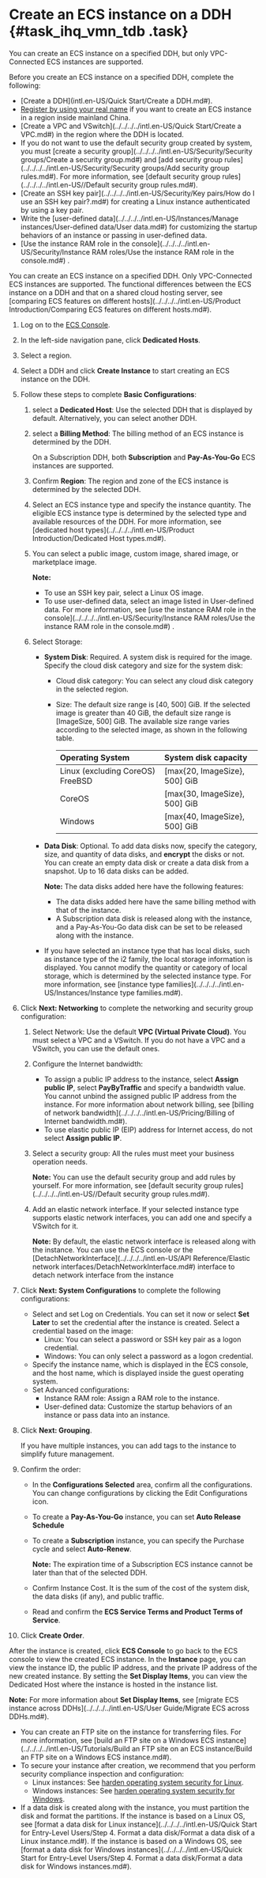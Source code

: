 # Create an ECS instance on a DDH {#task_ihq_vmn_tdb .task}

You can create an ECS instance on a specified DDH, but only VPC-Connected ECS instances are supported.

Before you create an ECS instance on a specified DDH, complete the following:

-   [Create a DDH](intl.en-US/Quick Start/Create a DDH.md#).
-   [Register by using your real name](https://www.alibabacloud.com/help/doc-detail/52595.htm) if you want to create an ECS instance in a region inside mainland China.
-   [Create a VPC and VSwitch](../../../../intl.en-US/Quick Start/Create a VPC.md#) in the region where the DDH is located.
-   If you do not want to use the default security group created by system, you must [create a security group](../../../../intl.en-US/Security/Security groups/Create a security group.md#) and [add security group rules](../../../../intl.en-US/Security/Security groups/Add security group rules.md#). For more information, see [default security group rules](../../../../intl.en-US//Default security group rules.md#).
-   [Create an SSH key pair](../../../../intl.en-US/Security/Key pairs/How do I use an SSH key pair?.md#) for creating a Linux instance authenticated by using a key pair.
-   Write the [user-defined data](../../../../intl.en-US/Instances/Manage instances/User-defined data/User data.md#) for customizing the startup behaviors of an instance or passing in user-defined data.
-   [Use the instance RAM role in the console](../../../../intl.en-US/Security/Instance RAM roles/Use the instance RAM role in the console.md#) .

You can create an ECS instance on a specified DDH. Only VPC-Connected ECS instances are supported. The functional differences between the ECS instance on a DDH and that on a shared cloud hosting server, see [comparing ECS features on different hosts](../../../../intl.en-US/Product Introduction/Comparing ECS features on different hosts.md#).

1.  Log on to the [ECS Console](https://ecs.console.aliyun.com/#/home).
2.  In the left-side navigation pane, click **Dedicated Hosts**.
3.  Select a region.
4.  Select a DDH and click **Create Instance** to start creating an ECS instance on the DDH.
5.  Follow these steps to complete **Basic Configurations**: 
    1.  select a **Dedicated Host**: Use the selected DDH that is displayed by default. Alternatively, you can select another DDH.
    2.  select a **Billing Method**: The billing method of an ECS instance is determined by the DDH. 

        On a Subscription DDH, both **Subscription** and **Pay-As-You-Go** ECS instances are supported.

    3.  Confirm **Region**: The region and zone of the ECS instance is determined by the selected DDH.
    4.  Select an ECS instance type and specify the instance quantity. The eligible ECS instance type is determined by the selected type and available resources of the DDH. For more information, see [dedicated host types](../../../../intl.en-US/Product Introduction/Dedicated Host types.md#).
    5.  You can select a public image, custom image, shared image, or marketplace image. 

        **Note:** 

        -   To use an SSH key pair, select a Linux OS image.
        -   To use user-defined data, select an image listed in User-defined data. For more information, see [use the instance RAM role in the console](../../../../intl.en-US/Security/Instance RAM roles/Use the instance RAM role in the console.md#) .
    6.  Select Storage: 
        -   **System Disk**: Required. A system disk is required for the image. Specify the cloud disk category and size for the system disk:
            -   Cloud disk category: You can select any cloud disk category in the selected region.
            -   Size: The default size range is \[40, 500\] GiB. If the selected image is greater than 40 GiB, the default size range is \[ImageSize, 500\] GiB. The available size range varies according to the selected image, as shown in the following table.

                |Operating System|System disk capacity|
                |:---------------|:-------------------|
                |Linux \(excluding CoreOS\) FreeBSD|\[max\{20, ImageSize\}, 500\] GiB|
                |CoreOS|\[max\{30, ImageSize\}, 500\] GiB|
                |Windows|\[max\{40, ImageSize\}, 500\] GiB|

        -   **Data Disk**: Optional. To add data disks now, specify the category, size, and quantity of data disks, and **encrypt** the disks or not. You can create an empty data disk or create a data disk from a snapshot. Up to 16 data disks can be added.

            **Note:** The data disks added here have the following features:

            -   The data disks added here have the same billing method with that of the instance.
            -   A Subscription data disk is released along with the instance, and a Pay-As-You-Go data disk can be set to be released along with the instance.
        -   If you have selected an instance type that has local disks, such as instance type of the i2 family, the local storage information is displayed. You cannot modify the quantity or category of local storage, which is determined by the selected instance type. For more information, see [instance type families](../../../../intl.en-US/Instances/Instance type families.md#).
6.  Click **Next: Networking** to complete the networking and security group configuration: 
    1.  Select Network: Use the default **VPC \(Virtual Private Cloud\)**. You must select a VPC and a VSwitch. If you do not have a VPC and a VSwitch, you can use the default ones.
    2.  Configure the Internet bandwidth:
        -   To assign a public IP address to the instance, select **Assign public IP**, select **PayByTraffic** and specify a bandwidth value. You cannot unbind the assigned public IP address from the instance. For more information about network billing, see [billing of network bandwidth](../../../../intl.en-US/Pricing/Billing of Internet bandwidth.md#).
        -   To use elastic public IP \(EIP\) address for Internet access, do not select **Assign public IP**.
    3.  Select a security group: All the rules must meet your business operation needs.

        **Note:** You can use the default security group and add rules by yourself. For more information, see [default security group rules](../../../../intl.en-US//Default security group rules.md#).

    4.  Add an elastic network interface. If your selected instance type supports elastic network interfaces, you can add one and specify a VSwitch for it.

        **Note:** By default, the elastic network interface is released along with the instance. You can use the ECS console or the [DetachNetworkInterface](../../../../intl.en-US/API Reference/Elastic network interfaces/DetachNetworkInterface.md#) interface to detach network interface from the instance

7.  Click **Next: System Configurations** to complete the following configurations: 
    -   Select and set Log on Credentials. You can set it now or select **Set Later** to set the credential after the instance is created. Select a credential based on the image:
        -   Linux: You can select a password or SSH key pair as a logon credential.
        -   Windows: You can only select a password as a logon credential.
    -   Specify the instance name, which is displayed in the ECS console, and the host name, which is displayed inside the guest operating system.
    -   Set Advanced configurations:
        -   Instance RAM role: Assign a RAM role to the instance.
        -   User-defined data: Customize the startup behaviors of an instance or pass data into an instance.
8.  Click **Next: Grouping**. 

    If you have multiple instances, you can add tags to the instance to simplify future management.

9.  Confirm the order: 
    -   In the **Configurations Selected** area, confirm all the configurations. You can change configurations by clicking the Edit Configurations icon.
    -   To create a **Pay-As-You-Go** instance, you can set **Auto Release Schedule**
    -   To create a **Subscription** instance, you can specify the Purchase cycle and select **Auto-Renew**.

        **Note:** The expiration time of a Subscription ECS instance cannot be later than that of the selected DDH.

    -   Confirm Instance Cost. It is the sum of the cost of the system disk, the data disks \(if any\), and public traffic.
    -   Read and confirm the **ECS Service Terms and Product Terms of Service**.
10. Click **Create Order**.

After the instance is created, click **ECS Console** to go back to the ECS console to view the created ECS instance. In the **Instance** page, you can view the instance ID, the public IP address, and the private IP address of the new created instance. By setting the **Set Display Items**, you can view the Dedicated Host where the instance is hosted in the instance list.

**Note:** For more information about **Set Display Items**, see [migrate ECS instance across DDHs](../../../../intl.en-US/User Guide/Migrate ECS across DDHs.md#).

-   You can create an FTP site on the instance for transferring files. For more information, see [build an FTP site on a Windows ECS instance](../../../../intl.en-US/Tutorials/Build an FTP site on an ECS instance/Build an FTP site on a Windows ECS instance.md#).
-   To secure your instance after creation, we recommend that you perform security compliance inspection and configuration:
    -   Linux instances: See [harden operating system security for Linux](https://www.alibabacloud.com/help/faq-detail/49809.htm).
    -   Windows instances: See [harden operating system security for Windows](https://www.alibabacloud.com/help/faq-detail/49781.htm).
-   If a data disk is created along with the instance, you must partition the disk and format the partitions. If the instance is based on a Linux OS, see [format a data disk for Linux instance](../../../../intl.en-US/Quick Start for Entry-Level Users/Step 4. Format a data disk/Format a data disk of a Linux instance.md#). If the instance is based on a Windows OS, see [format a data disk for Windows instances](../../../../intl.en-US/Quick Start for Entry-Level Users/Step 4. Format a data disk/Format a data disk for Windows instances.md#).

